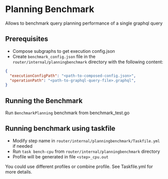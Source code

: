 # Planning Benchmark

Allows to benchmark query planning performance of a single graphql query

## Prerequisites

- Compose subgraphs to get execution config.json
- Create `benchmark_config.json` file in the `router/internal/planningbenchmark` directory with the following content:

```json
{
  "executionConfigPath": "<path-to-composed-config.json>",
  "operationPath": "<path-to-graphql-query-file>.graphql",
}
```

## Running the Benchmark

Run `BenchmarkPlanning` benchmark from benchmark_test.go

## Running benchmark using taskfile

- Modify step name in `router/internal/planningbenchmark/Taskfile.yml` if needed
- Run `task bench-cpu` from `router/internal/planningbenchmark` directory
- Profile will be generated in file `<step>_cpu.out`

You could use different profiles or combine profile. See Taskfile.yml for more details.